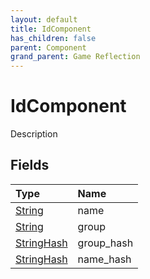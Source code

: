```yaml
---
layout: default
title: IdComponent
has_children: false
parent: Component
grand_parent: Game Reflection
---
```

# IdComponent
Description 

## Fields

| Type | Name |
|:-------------|:--------------|
| [String](/docs/game-reflection/components/string) | name |
| [String](/docs/game-reflection/components/string) | group |
| [StringHash](/docs/game-reflection/classes/string_hash) | group_hash |
| [StringHash](/docs/game-reflection/classes/string_hash) | name_hash |

